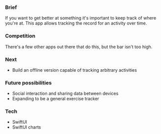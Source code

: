 ### Brief

If you want to get better at something it's important to keep track of where you're at. This app allows tracking the record for an activity over time.

### Competition

There's a few other apps out there that do this, but the bar isn't too high.

### Next

* Build an offline version capable of tracking arbitrary activities

### Future possibilities

* Social interaction and sharing data between devices
* Expanding to be a general exercise tracker

### Tech

* SwiftUI
* SwiftUI charts